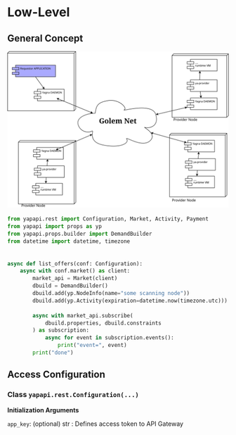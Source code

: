 # Low-Level

## General Concept

![](../.gitbook/assets/gc-nodes%20%281%29%20%281%29%20%286%29.svg)

```python
from yapapi.rest import Configuration, Market, Activity, Payment
from yapapi import props as yp
from yapapi.props.builder import DemandBuilder
from datetime import datetime, timezone


async def list_offers(conf: Configuration):
    async with conf.market() as client:
        market_api = Market(client)
        dbuild = DemandBuilder()
        dbuild.add(yp.NodeInfo(name="some scanning node"))
        dbuild.add(yp.Activity(expiration=datetime.now(timezone.utc)))

        async with market_api.subscribe(
            dbuild.properties, dbuild.constraints
        ) as subscription:
            async for event in subscription.events():
                print("event=", event)
        print("done")
```

## Access Configuration

### Class `yapapi.rest.Configuration(...)`

**Initialization Arguments**

`app_key`: \(optional\) str : Defines access token to API Gateway

